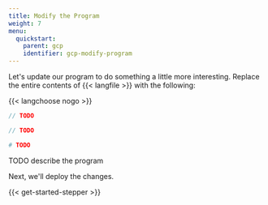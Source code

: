 ```yaml
---
title: Modify the Program
weight: 7
menu:
  quickstart:
    parent: gcp
    identifier: gcp-modify-program
---
```


Let's update our program to do something a little more interesting. Replace the entire contents of {{< langfile >}} with the following:

{{< langchoose nogo >}}

```javascript
// TODO
```

```typescript
// TODO
```

```python
# TODO
```

TODO describe the program

Next, we'll deploy the changes.

{{< get-started-stepper >}}
